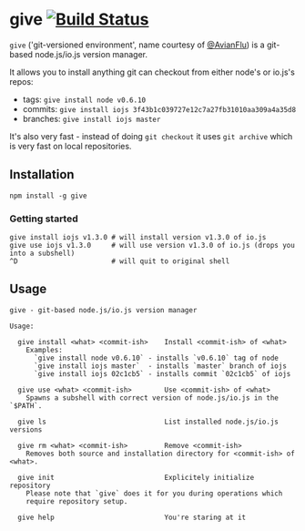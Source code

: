 # give [![Build Status](https://secure.travis-ci.org/mmalecki/give.png)](http://travis-ci.org/mmalecki/give)

`give` ('git-versioned environment', name courtesy of [@AvianFlu](https://github.com/AvianFlu)) is a git-based node.js/io.js version manager.

It allows you to install anything git can checkout from either node's or io.js's
repos:

  * tags: `give install node v0.6.10`
  * commits: `give install iojs 3f43b1c039727e12c7a27fb31010aa309a4a35d8`
  * branches: `give install iojs master`

It's also very fast - instead of doing `git checkout` it uses `git archive`
which is very fast on local repositories.

## Installation

    npm install -g give


### Getting started

```
give install iojs v1.3.0 # will install version v1.3.0 of io.js
give use iojs v1.3.0     # will use version v1.3.0 of io.js (drops you into a subshell)
^D                       # will quit to original shell
```

## Usage

```
give - git-based node.js/io.js version manager

Usage:

  give install <what> <commit-ish>    Install <commit-ish> of <what>
    Examples:
      `give install node v0.6.10` - installs `v0.6.10` tag of node
      `give install iojs master`  - installs `master` branch of iojs
      `give install iojs 02c1cb5` - installs commit `02c1cb5` of iojs

  give use <what> <commit-ish>        Use <commit-ish> of <what>
    Spawns a subshell with correct version of node.js/io.js in the `$PATH`.

  give ls                             List installed node.js/io.js versions

  give rm <what> <commit-ish>         Remove <commit-ish>
    Removes both source and installation directory for <commit-ish> of <what>.

  give init                           Explicitely initialize repository
    Please note that `give` does it for you during operations which
    require repository setup.

  give help                           You're staring at it
```
